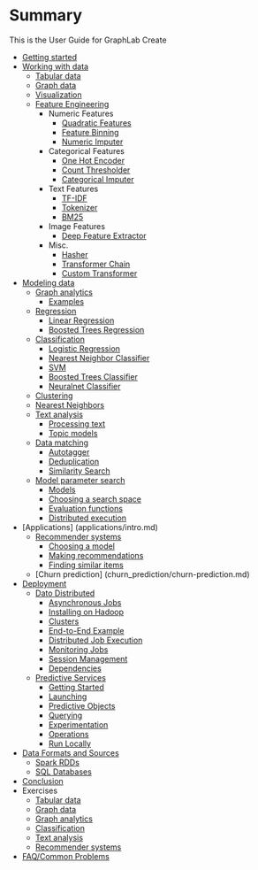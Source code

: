# Summary

This is the User Guide for GraphLab Create

* [Getting started](install.md)
* [Working with data](sframe/introduction.md)
    * [Tabular data](sframe/tabular-data.md)
    * [Graph data](sgraph/sgraph.md)
    * [Visualization](vis/visualization.md)
    * [Feature Engineering](feature-engineering/introduction.md)
      * Numeric Features
        * [Quadratic Features](feature-engineering/quadratic_features.md)
        * [Feature Binning](feature-engineering/feature_binner.md)
        * [Numeric Imputer](feature-engineering/numeric_imputer.md)
      * Categorical Features
        * [One Hot Encoder](feature-engineering/one_hot_encoder.md)
        * [Count Thresholder](feature-engineering/count_thresholder.md)
        * [Categorical Imputer](feature-engineering/categorical_imputer.md)
      * Text Features
        * [TF-IDF](feature-engineering/tfidf.md)
        * [Tokenizer](feature-engineering/tokenizer.md)
        * [BM25](feature-engineering/bm25.md)
      * Image Features
        * [Deep Feature Extractor](feature-engineering/deep_feature_extractor.md)
      * Misc.
        * [Hasher](feature-engineering/feature_hasher.md)
        * [Transformer Chain](feature-engineering/transformer_chain.md)
        * [Custom Transformer](feature-engineering/custom_transformer.md)
* [Modeling data](modeling-data/intro.md)
    * [Graph analytics](graph_analytics/intro.md)
        * [Examples](graph_analytics/graph_analytics.md)
    * [Regression](supervised-learning/regression.md)
        * [Linear Regression](supervised-learning/linear-regression.md)
        * [Boosted Trees Regression](supervised-learning/boosted_trees_regression.md)
    * [Classification](supervised-learning/classifier.md)
        * [Logistic Regression](supervised-learning/logistic-regression.md)
        * [Nearest Neighbor Classifier](supervised-learning/knn_classifier.md)
        * [SVM](supervised-learning/svm.md)
        * [Boosted Trees Classifier](supervised-learning/boosted_trees_classifier.md)
        * [Neuralnet Classifier](supervised-learning/neuralnet-classifier.md)
    * [Clustering](clustering/kmeans.md)
    * [Nearest Neighbors](nearest_neighbors/nearest_neighbors.md)
    * [Text analysis](text/intro.md)
        * [Processing text](text/analysis.md)
        * [Topic models](text/topic-models.md)
    * [Data matching](data_matching/introduction.md)
        * [Autotagger](data_matching/autotagger.md)
        * [Deduplication](data_matching/deduplication.md)
        * [Similarity Search](data_matching/similarity_search.md)
    * [Model parameter search](model_parameter_search/introduction.md)
        * [Models](model_parameter_search/models.md)
        * [Choosing a search space](model_parameter_search/search.md)
        * [Evaluation functions](model_parameter_search/evaluation.md)
        * [Distributed execution](model_parameter_search/distributing.md)
* [Applications] (applications/intro.md)
    * [Recommender systems](recommender/introduction.md)
        * [Choosing a model](recommender/choosing-a-model.md)
        * [Making recommendations](recommender/making-recommendations.md)
        * [Finding similar items](recommender/finding-similar-items.md)
	* [Churn prediction] (churn_prediction/churn-prediction.md)
* [Deployment](deployment/introduction.md)
    * [Dato Distributed](deployment/pipeline-introduction.md)
        * [Asynchronous Jobs](deployment/pipeline-launch.md)
        * [Installing on Hadoop](deployment/pipeline-hadoop-setup.md)
        * [Clusters](deployment/pipeline-ec2-hadoop.md)
        * [End-to-End Example](deployment/pipeline-example.md)
        * [Distributed Job Execution](deployment/pipeline-distributed.md)
        * [Monitoring Jobs](deployment/pipeline-monitoring-jobs.md)
        * [Session Management](deployment/pipeline-keeping-track-of-jobs-tasks-and-environments.md)
        * [Dependencies](deployment/pipeline-dependencies.md)
    * [Predictive Services](deployment/pred-intro.md)
        * [Getting Started](deployment/pred-getting-started.md)
        * [Launching](deployment/pred-launching.md)
        * [Predictive Objects](deployment/pred-working-with-objects.md)
        * [Querying](deployment/pred-querying.md)
        * [Experimentation](deployment/pred-experimentation.md)
        * [Operations](deployment/pred-operating.md)
        * [Run Locally](deployment/pred-on-premises.md)
* [Data Formats and Sources](data_formats_and_sources/intro.md)
    * [Spark RDDs](data_formats_and_sources/spark_integration.md)
    * [SQL Databases](data_formats_and_sources/odbc_integration.md)
* [Conclusion](conclusion.md)
* Exercises
    * [Tabular data](sframe/exercises.md)
    * [Graph data](sgraph/exercises.md)
    * [Graph analytics](graph_analytics/exercises.md)
    * [Classification](supervised-learning/exercises.md)
    * [Text analysis](text/exercises.md)
    * [Recommender systems](recommender/exercises.md)
* [FAQ/Common Problems](faq.md)
